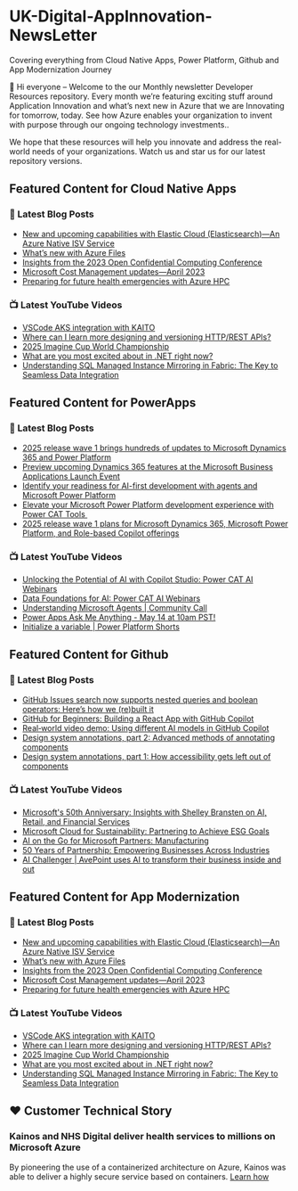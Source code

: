 # UK-Digital-AppInnovation-NewsLetter

Covering everything from Cloud Native Apps, Power Platform, Github and App Modernization Journey

👋 Hi everyone – Welcome to the our Monthly newsletter Developer Resources repository. Every month we’re featuring exciting stuff around Application Innovation and what’s next new in Azure that we are Innovating for tomorrow, today. See how Azure enables your organization to invent with purpose through our ongoing technology investments..


We hope that these resources will help you innovate and address the real-world needs of your organizations. Watch us and star us for our latest repository versions.

## Featured Content for Cloud Native Apps


### 📝 Latest Blog Posts

    
<!-- BLOGCNA:START -->
- [New and upcoming capabilities with Elastic Cloud (Elasticsearch)—An Azure Native ISV Service](https://azure.microsoft.com/blog/new-and-upcoming-capabilities-with-elastic-cloud-elasticsearch-an-azure-native-isv-service/)
- [What’s new with Azure Files](https://azure.microsoft.com/blog/what-s-new-with-azure-files/)
- [Insights from the 2023 Open Confidential Computing Conference](https://azure.microsoft.com/blog/insights-from-the-2023-open-confidential-computing-conference/)
- [Microsoft Cost Management updates—April 2023](https://azure.microsoft.com/blog/microsoft-cost-management-updates-april-2023/)
- [Preparing for future health emergencies with Azure HPC ](https://azure.microsoft.com/blog/preparing-for-future-health-emergencies-with-azure-hpc/)
<!-- BLOGCNA:END -->

### 📺 Latest YouTube Videos

 
<!-- YOUTUBECNA:START -->
- [VSCode AKS integration with KAITO](https://www.youtube.com/watch?v=zGQiLeJwLiQ)
- [Where can I learn more designing and versioning HTTP/REST APIs?](https://www.youtube.com/watch?v=CVt9YuSaSkY)
- [2025 Imagine Cup World Championship](https://www.youtube.com/watch?v=bLe4EcqA7D0)
- [What are you most excited about in .NET right now?](https://www.youtube.com/watch?v=bNJuA5EwAjA)
- [Understanding SQL Managed Instance Mirroring in Fabric: The Key to Seamless Data Integration](https://www.youtube.com/watch?v=qYhCq6dUbAU)
<!-- YOUTUBECNA:END -->

##  Featured Content for PowerApps
### 📝 Latest Blog Posts
<!-- BLOGPOWER:START -->
- [2025 release wave 1 brings hundreds of updates to Microsoft Dynamics 365 and Power Platform](https://www.microsoft.com/en-us/dynamics-365/blog/business-leader/2025/04/30/2025-release-wave-1-brings-hundreds-of-updates-to-microsoft-dynamics-365-and-power-platform/)
- [Preview upcoming Dynamics 365 features at the Microsoft Business Applications Launch Event](https://www.microsoft.com/en-us/dynamics-365/blog/business-leader/2025/04/16/preview-upcoming-dynamics-365-features-at-the-microsoft-business-applications-launch-event/)
- [Identify your readiness for AI-first development with agents and Microsoft Power Platform](https://www.microsoft.com/en-us/power-platform/blog/2025/04/14/identify-your-readiness-for-ai-first-development-with-agents-and-microsoft-power-platform/)
- [Elevate your Microsoft Power Platform development experience with Power CAT Tools ](https://www.microsoft.com/en-us/power-platform/blog/2025/03/04/elevate-your-microsoft-power-platform-development-experience-with-power-cat-tools/)
- [2025 release wave 1 plans for Microsoft Dynamics 365, Microsoft Power Platform, and Role-based Copilot offerings](https://www.microsoft.com/en-us/dynamics-365/blog/business-leader/2025/01/23/2025-release-wave-1-plans-for-microsoft-dynamics-365-microsoft-power-platform-and-role-based-copilot-offerings/)
<!-- BLOGPOWER:END -->
 ### 📺 Latest YouTube Videos
    
<!-- YOUTUBEPOWER:START -->
- [Unlocking the Potential of AI with Copilot Studio: Power CAT AI Webinars](https://www.youtube.com/watch?v=_h3HVIueS68)
- [Data Foundations for AI: Power CAT AI Webinars](https://www.youtube.com/watch?v=Ixxe106OHxs)
- [Understanding Microsoft Agents | Community Call](https://www.youtube.com/watch?v=d9MX_uEUIIs)
- [Power Apps Ask Me Anything - May 14 at 10am PST!](https://www.youtube.com/watch?v=dtD6tD_TVRg)
- [Initialize a variable | Power Platform Shorts](https://www.youtube.com/watch?v=WDjZkXbb-Ac)
<!-- YOUTUBEPOWER:END -->

##  Featured Content for Github
### 📝 Latest Blog Posts
<!-- BLOGGITHUB:START -->
- [GitHub Issues search now supports nested queries and boolean operators: Here&#8217;s how we (re)built it](https://github.blog/developer-skills/application-development/github-issues-search-now-supports-nested-queries-and-boolean-operators-heres-how-we-rebuilt-it/)
- [GitHub for Beginners: Building a React App with GitHub Copilot](https://github.blog/ai-and-ml/github-copilot/github-for-beginners-building-a-react-app-with-github-copilot/)
- [Real‑world video demo: Using different AI models in GitHub Copilot](https://github.blog/ai-and-ml/real%e2%80%91world-video-demo-using-different-ai-models-in-github-copilot/)
- [Design system annotations, part 2: Advanced methods of annotating components](https://github.blog/engineering/user-experience/design-system-annotations-part-2-advanced-methods-of-annotating-components/)
- [Design system annotations, part 1: How accessibility gets left out of components](https://github.blog/engineering/user-experience/design-system-annotations-part-1-how-accessibility-gets-left-out-of-components/)
<!-- BLOGGITHUB:END -->
### 📺 Latest YouTube Videos
<!-- YOUTUBEGITHUB:START -->
- [Microsoft&#39;s 50th Anniversary: Insights with Shelley Bransten on AI, Retail, and Financial Services](https://www.youtube.com/watch?v=aeUuSw2Rgyk)
- [Microsoft Cloud for Sustainability: Partnering to Achieve ESG Goals](https://www.youtube.com/watch?v=RtsyDzzxQ-0)
- [AI on the Go for Microsoft Partners: Manufacturing](https://www.youtube.com/watch?v=aYsx-VibHW4)
- [50 Years of Partnership: Empowering Businesses Across Industries](https://www.youtube.com/watch?v=B0UG4WkTZ0s)
- [AI Challenger | AvePoint uses AI to transform their business inside and out](https://www.youtube.com/watch?v=ioXJEEZgLfc)
<!-- YOUTUBEGITHUB:END -->
##  Featured Content for App Modernization
### 📝 Latest Blog Posts
<!-- BLOGAPPMOD:START -->
- [New and upcoming capabilities with Elastic Cloud (Elasticsearch)—An Azure Native ISV Service](https://azure.microsoft.com/blog/new-and-upcoming-capabilities-with-elastic-cloud-elasticsearch-an-azure-native-isv-service/)
- [What’s new with Azure Files](https://azure.microsoft.com/blog/what-s-new-with-azure-files/)
- [Insights from the 2023 Open Confidential Computing Conference](https://azure.microsoft.com/blog/insights-from-the-2023-open-confidential-computing-conference/)
- [Microsoft Cost Management updates—April 2023](https://azure.microsoft.com/blog/microsoft-cost-management-updates-april-2023/)
- [Preparing for future health emergencies with Azure HPC ](https://azure.microsoft.com/blog/preparing-for-future-health-emergencies-with-azure-hpc/)
<!-- BLOGAPPMOD:END -->
### 📺 Latest YouTube Videos
<!-- YOUTUBEAPPMOD:START -->
- [VSCode AKS integration with KAITO](https://www.youtube.com/watch?v=zGQiLeJwLiQ)
- [Where can I learn more designing and versioning HTTP/REST APIs?](https://www.youtube.com/watch?v=CVt9YuSaSkY)
- [2025 Imagine Cup World Championship](https://www.youtube.com/watch?v=bLe4EcqA7D0)
- [What are you most excited about in .NET right now?](https://www.youtube.com/watch?v=bNJuA5EwAjA)
- [Understanding SQL Managed Instance Mirroring in Fabric: The Key to Seamless Data Integration](https://www.youtube.com/watch?v=qYhCq6dUbAU)
<!-- YOUTUBEAPPMOD:END -->


## ♥️ Customer Technical Story 

### Kainos and NHS Digital deliver health services to millions on Microsoft Azure

By pioneering the use of a containerized architecture on Azure, Kainos was able to deliver a highly secure service based on containers. [Learn how](https://customers.microsoft.com/en-us/story/1368348549535774520-kainos-and-nhs-digital-deliver-health-services-to-millions-on-microsoft-azure)

